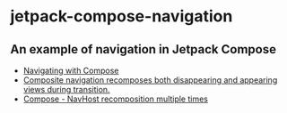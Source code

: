 # jetpack-compose-navigation
## An example of navigation in Jetpack Compose
- [Navigating with Compose](https://developer.android.com/jetpack/compose/navigation)
- [Composite navigation recomposes both disappearing and appearing views during transition.](https://stackoverflow.com/questions/69487112/why-the-view-keeps-flashing-when-using-jetpack-navigation-with-compose/69491725#69491725)
- [Compose - NavHost recomposition multiple times](https://stackoverflow.com/questions/71711023/compose-navhost-recomposition-multiple-times)

